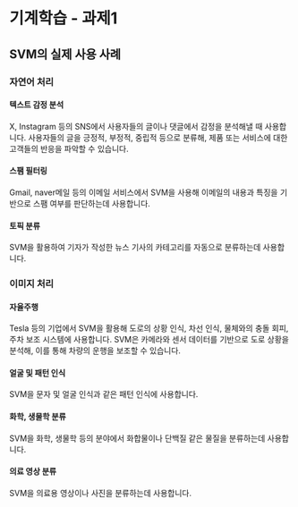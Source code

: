 # 기계학습 - 과제1

## SVM의 실제 사용 사례

### 자연어 처리

#### 텍스트 감정 분석

X, Instagram 등의 SNS에서 사용자들의 글이나 댓글에서 감정을 분석해낼 때 사용합니다.
사용자들의 글을 긍정적, 부정적, 중립적 등으로 분류해, 제품 또는 서비스에 대한 고객들의 반응을 파악할 수 있습니다.

#### 스팸 필터링

Gmail, naver메일 등의 이메일 서비스에서 SVM을 사용해 이메일의 내용과 특징을 기반으로 스팸 여부를 판단하는데 사용합니다.

#### 토픽 분류

SVM을 활용하여 기자가 작성한 뉴스 기사의 카테고리를 자동으로 분류하는데 사용합니다.

### 이미지 처리

#### 자율주행

Tesla 등의 기업에서 SVM을 활용해 도로의 상황 인식, 차선 인식, 물체와의 충돌 회피, 주차 보조 시스템에 사용합니다.
SVM은 카메라와 센서 데이터를 기반으로 도로 상황을 분석해, 이를 통해 차량의 운행을 보조할 수 있습니다.

#### 얼굴 및 패턴 인식

SVM을 문자 및 얼굴 인식과 같은 패턴 인식에 사용합니다.

#### 화학, 생물학 분류

SVM을 화학, 생물학 등의 분야에서 화합물이나 단백질 같은 물질을 분류하는데 사용합니다.

#### 의료 영상 분류

SVM을 의료용 영상이나 사진을 분류하는데 사용합니다.






